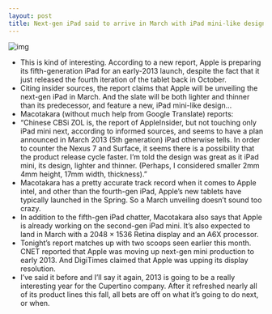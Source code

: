 ```yaml
---
layout: post
title: Next-gen iPad said to arrive in March with iPad mini-like design
---
```

![img](http://media.idownloadblog.com/wp-content/uploads/2012/10/iPad-mini-three-up-front-back-profile.jpg)
* This is kind of interesting. According to a new report, Apple is preparing its fifth-generation iPad for an early-2013 launch, despite the fact that it just released the fourth iteration of the tablet back in October.
* Citing insider sources, the report claims that Apple will be unveiling the next-gen iPad in March. And the slate will be both lighter and thinner than its predecessor, and feature a new, iPad mini-like design…
* Macotakara (without much help from Google Translate) reports:
* “Chinese CBSi ZOL is, the report of AppleInsider, but not touching only iPad mini next, according to informed sources, and seems to have a plan announced in March 2013 (5th generation) iPad otherwise tells. In order to counter the Nexus 7 and Surface, it seems there is a possibility that the product release cycle faster. I’m told the design was great as it iPad mini, its design, lighter and thinner. (Perhaps, I considered smaller 2mm 4mm height, 17mm width, thickness).”
* Macotakara has a pretty accurate track record when it comes to Apple intel, and other than the fourth-gen iPad, Apple’s new tablets have typically launched in the Spring. So a March unveiling doesn’t sound too crazy.
* In addition to the fifth-gen iPad chatter, Macotakara also says that Apple is already working on the second-gen iPad mini. It’s also expected to land in March with a 2048 × 1536 Retina display and an A6X processor.
* Tonight’s report matches up with two scoops seen earlier this month. CNET reported that Apple was moving up next-gen mini production to early 2013. And DigiTimes claimed that Apple was upping its display resolution.
* I’ve said it before and I’ll say it again, 2013 is going to be a really interesting year for the Cupertino company. After it refreshed nearly all of its product lines this fall, all bets are off on what it’s going to do next, or when.

